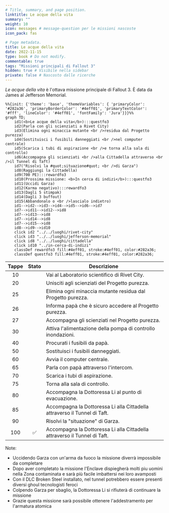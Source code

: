 ```yaml
---
# Title, summary, and page position.
linktitle: Le acque della vita
summary: ""
weight: 10
icon: messages # message-question per le missioni nascoste
icon_pack: fas

# Page metadata.
title: Le acque della vita
date: 2022-11-15
type: book # Do not modify.
commentable: true
tags: "Missioni principali di Fallout 3"
hidden: true # Visibile nella sidebar
private: false # Nascosto dalle ricerche
---
```


*Le acque della vita* è l'ottava missione principale di Fallout 3. È data da James al Jefferson Memorial.


```mermaid
%%{init: {'theme': 'base', 'themeVariables': { 'primaryColor': '#282a36', 'primaryBorderColor': '#4eff01', 'primaryTextColor': '#fff', 'lineColor': '#4eff01', 'fontFamily': 'Jura'}}}%%
graph TD;
    id1(<b>Le acque della vita</b>):::questfo3
    id2(Parla con gli scienziati a Rivet City)
    id3(Elimina ogni minaccia mutante <br />residua dal Progetto purezza)
    id4(Sostituisci i fusibili danneggiati <br />nel computer centrale)
    id5(Scarica i tubi di aspirazione <br />e torna alla sala di controllo)  
    id6(Accompagna gli scienziati <br />alla Cittadella attraverso <br />il Tunnel di Taft)
    id7("Risolvi la #quot;situazione#quot; <br />di Garza")
    id8(Raggiungi la Cittadella)
    id9(700 PE):::rewardfo3
    id10(Prossima missione: <b>In cerca di indizi</b>):::questfo3
    id11(Uccidi Garza)
    id12(Karma negativo):::rewardfo3
    id13(Dagli 5 stimpak)
    id14(Dagli 3 buffout)
    id15(Abbandonalo o <br />lascialo indietro)
    id1-->id2-->id3-->id4-->id5-->id6-->id7
    id7-->id11-->id12-->id8
    id7-->id13-->id8
    id7-->id14-->id8
    id7-->id15-->id8
    id8-->id9-->id10
    click id2 "../../luoghi/rivet-city"
    click id3 "../../luoghi/jefferson-memorial"
    click id8 "../../luoghi/cittadella"
    click id10 "../in-cerca-di-indizi"
    classDef rewardfo3 fill:#4eff01, stroke:#4eff01, color:#282a36;
    classDef questfo3 fill:#4eff01, stroke:#4eff01, color:#282a36;
```

| Tappe |       Stato        | Descrizione                                                               |
| :---: | :----------------: | ------------------------------------------------------------------------- |
|  10   |                    | Vai al Laboratorio scientifico di Rivet City.                             |
|  20   |                    | Unisciti agli scienziati del Progetto purezza.                            |
|  25   |                    | Elimina ogni minaccia mutante residua dal Progetto purezza.               |
|  26   |                    | Informa papà che è sicuro accedere al Progetto purezza.                   |
|  27   |                    | Accompagna gli scienziati nel Progetto purezza.                           |
|  30   |                    | Attiva l'alimentazione della pompa di controllo inondazioni.              |
|  40   |                    | Procurati i fusibili da papà.                                             |
|  50   |                    | Sostituisci i fusibili danneggiati.                                       |
|  60   |                    | Avvia il computer centrale.                                               |
|  65   |                    | Parla con papà attraverso l'intercom.                                     |
|  70   |                    | Scarica i tubi di aspirazione.                                            |
|  75   |                    | Torna alla sala di controllo.                                             |
|  80   |                    | Accompagna la Dottoressa Li al punto di evacuazione.                      |
|  85   |                    | Accompagna la Dottoressa Li alla Cittadella attraverso il Tunnel di Taft. |
|  90   |                    | Risolvi la "situazione" di Garza.                                         |
|  100  | :white_check_mark: | Accompagna la Dottoressa Li alla Cittadella attraverso il Tunnel di Taft. |

Note:
- Uccidendo Garza con un'arma da fuoco la missione diverrà impossibile da completare
- Dopo aver completato la missione l'Enclave dispiegherà molti piu uomini nella Zona contaminata e sarà più facile imbattersi nei loro avamposti
- Con il DLC Broken Steel installato, nel tunnel potrebbero essere presenti diversi ghoul tecnologisti feroci
- Colpendo Garza per sbaglio, la Dottoressa Li si rifiuterà di continuare la missione
- Grazie questa missione sarà possibile ottenere l'addestramento per l'armatura atomica


